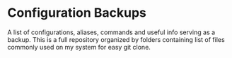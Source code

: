 # Configuration Backups
A list of configurations, aliases, commands and useful info serving as a backup.
This is a full repository organized by folders containing list of files commonly used on my system for easy git clone.

